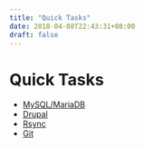 ```yaml
---
title: "Quick Tasks"
date: 2018-04-08T22:43:31+08:00
draft: false
---
```


# Quick Tasks

* [MySQL/MariaDB](https://ismael.casimpan.com/quicktasks-mysql)
* [Drupal](https://ismael.casimpan.com/quicktasks-drupal)
* [Rsync](https://ismael.casimpan.com/quicktasks-rsync)
* [Git](https://ismael.casimpan.com/quicktasks-git)
